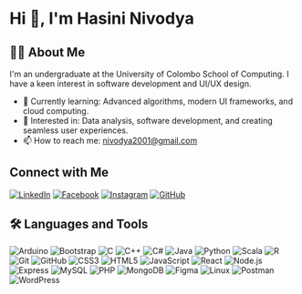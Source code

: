# Hi 👋, I'm Hasini Nivodya


## 👨‍💻 About Me

I'm an undergraduate at the University of Colombo School of Computing. I have a keen interest in software development and UI/UX design.

- 🌱 Currently learning: Advanced algorithms, modern UI frameworks, and cloud computing.
- 👀 Interested in: Data analysis, software development, and creating seamless user experiences.
- 📫 How to reach me: [nivodya2001@gmail.com](mailto:nivodya2001@gmail.com)

## Connect with Me

[![LinkedIn](https://img.shields.io/badge/LinkedIn-blue?style=flat&logo=linkedin)](https://www.linkedin.com/in/hasini-nivodya-baa82726a/)
[![Facebook](https://img.shields.io/badge/Facebook-blue?style=flat&logo=facebook)](https://www.facebook.com/profile.php?id=100080176241643)
[![Instagram](https://img.shields.io/badge/Instagram-purple?style=flat&logo=instagram)](https://www.instagram.com/hasinihewa/?hl=en)
[![GitHub](https://img.shields.io/badge/GitHub-black?style=flat&logo=github)](https://github.com/hasinihewa)



## 🛠️ Languages and Tools

![Arduino](https://img.shields.io/badge/Arduino-00979D?style=flat&logo=arduino&logoColor=white)
![Bootstrap](https://img.shields.io/badge/Bootstrap-563D7C?style=flat&logo=bootstrap&logoColor=white)
![C](https://img.shields.io/badge/C-A8B9CC?style=flat&logo=c&logoColor=white)
![C++](https://img.shields.io/badge/C++-00599C?style=flat&logo=c%2B%2B&logoColor=white)
![C#](https://img.shields.io/badge/C%23-239120?style=flat&logo=c-sharp&logoColor=white)
![Java](https://img.shields.io/badge/Java-007396?style=flat&logo=java&logoColor=white)
![Python](https://img.shields.io/badge/Python-3776AB?style=flat&logo=python&logoColor=white)
![Scala](https://img.shields.io/badge/Scala-DC322F?style=flat&logo=scala&logoColor=white)
![R](https://img.shields.io/badge/R-276DC3?style=flat&logo=r&logoColor=white)
![Git](https://img.shields.io/badge/Git-F05032?style=flat&logo=git&logoColor=white)
![GitHub](https://img.shields.io/badge/GitHub-181717?style=flat&logo=github&logoColor=white)
![CSS3](https://img.shields.io/badge/CSS3-1572B6?style=flat&logo=css3&logoColor=white)
![HTML5](https://img.shields.io/badge/HTML5-E34F26?style=flat&logo=html5&logoColor=white)
![JavaScript](https://img.shields.io/badge/JavaScript-F7DF1E?style=flat&logo=javascript&logoColor=white)
![React](https://img.shields.io/badge/React-61DAFB?style=flat&logo=react&logoColor=white)
![Node.js](https://img.shields.io/badge/Node.js-339933?style=flat&logo=nodedotjs&logoColor=white)
![Express](https://img.shields.io/badge/Express-000000?style=flat&logo=express&logoColor=white)
![MySQL](https://img.shields.io/badge/MySQL-4479A1?style=flat&logo=mysql&logoColor=white)
![PHP](https://img.shields.io/badge/PHP-777BB4?style=flat&logo=php&logoColor=white)
![MongoDB](https://img.shields.io/badge/MongoDB-47A248?style=flat&logo=mongodb&logoColor=white)
![Figma](https://img.shields.io/badge/Figma-F24E1E?style=flat&logo=figma&logoColor=white)
![Linux](https://img.shields.io/badge/Linux-FCC624?style=flat&logo=linux&logoColor=white)
![Postman](https://img.shields.io/badge/Postman-FF6C37?style=flat&logo=postman&logoColor=white)
![WordPress](https://img.shields.io/badge/WordPress-21759B?style=flat&logo=wordpress&logoColor=white)


